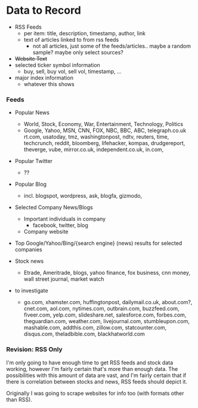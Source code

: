 # Data to Record 

- RSS Feeds
   - per item: title, description, timestamp, author, link
   - text of articles linked to from rss feeds
      - not all articles, just some of the feeds/articles.. maybe a random sample? maybe only select sources?
- <del>Website Text</del>
- selected ticker symbol information
   - buy, sell, buy vol, sell vol, timestamp, ...
- major index information
   - whatever this shows
   
### Feeds
- Popular News
   - World, Stock, Economy, War, Entertainment, Technology, Politics
   - Google, Yahoo, MSN, CNN, FOX, NBC, BBC, ABC, telegraph.co.uk rt.com, usatoday, tmz, washingtonpost, ndtv, reuters, time, techcrunch, reddit, bloomberg, lifehacker, kompas, drudgereport, theverge, vube, mirror.co.uk, independent.co.uk, in.com, 
- Popular Twitter
   - ??
- Popular Blog
   - incl. blogspot, wordpress, ask, blogfa, gizmodo, 
- Selected Company News/Blogs
   - Important individuals in company
      - facebook, twitter, blog
   - Company website
- Top Google/Yahoo/Bing/{search engine} (news) results for selected companies
- Stock news
   - Etrade, Ameritrade, blogs, yahoo finance, fox business, cnn money, wall street journal, market watch

- to investigate
   - go.com, xhamster.com, huffingtonpost, dailymail.co.uk, about.com?, cnet.com, aol.com, nytimes.com, outbrain.com, buzzfeed.com, fiveer.com, yelp.com, slideshare.net, salesforce.com, forbes.com, theguardian.com, weather.com, livejournal.com, stumbleupon.com, mashable.com, addthis.com, zillow.com, statcounter.com, disqus.com, theladbible.com, blackhatworld.com

### Revision: RSS Only

I'm only going to have enough time to get RSS feeds and stock data working, however I'm fairly certain that's more than enough data. The possibilities with this amount of data are vast, and I'm fairly certain that if there is correlation between stocks and news, RSS feeds should depict it.

Originally I was going to scrape websites for info too (with formats other than RSS).
